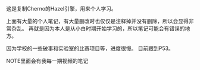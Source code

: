 这是复制Cherno的Hazel引擎，用来个人学习。

上面有大量的个人笔记，有大量删改时也仅仅是注释掉并没有删除，所以会显得非常杂乱。
再就是因为本人是从小白时期开始学习的，所以笔记可能会有错误的地方。

因为学校的一些破事和实验室的比赛项目等，进度很慢。
目前跟到P53。

NOTE里面会有我每一期视频的笔记
